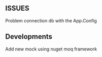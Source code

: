 
  <h2> ISSUES</h2>
   <p>Problem connection db with the App.Config</p>
   
   <h2> Developments</h2>
    <p>Add new mock using nuget moq framework</p>
   
